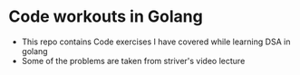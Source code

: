 # Code workouts in Golang
- This repo contains Code exercises I have covered while learning DSA in golang
- Some of the problems are taken from striver's video lecture 